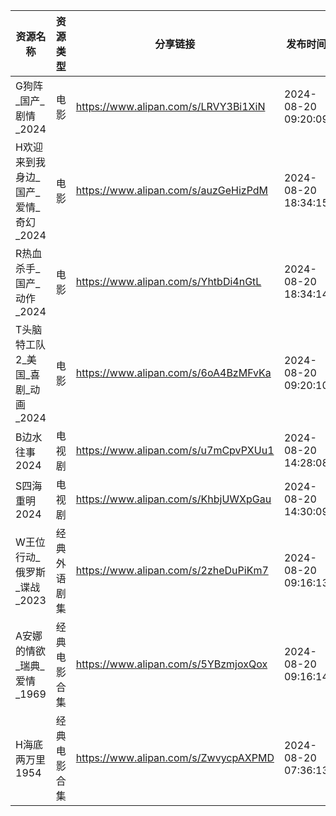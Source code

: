 | 资源名称                   | 资源类型   | 分享链接                                 | 发布时间                |
| ---------------------- | ------ | ------------------------------------ | ------------------- |
| G狗阵_国产_剧情_2024         | 电影     | https://www.alipan.com/s/LRVY3Bi1XiN | 2024-08-20 09:20:09 |
| H欢迎来到我身边_国产_爱情_奇幻_2024 | 电影     | https://www.alipan.com/s/auzGeHizPdM | 2024-08-20 18:34:15 |
| R热血杀手_国产_动作_2024       | 电影     | https://www.alipan.com/s/YhtbDi4nGtL | 2024-08-20 18:34:14 |
| T头脑特工队2_美国_喜剧_动画_2024  | 电影     | https://www.alipan.com/s/6oA4BzMFvKa | 2024-08-20 09:20:10 |
| B边水往事2024              | 电视剧    | https://www.alipan.com/s/u7mCpvPXUu1 | 2024-08-20 14:28:08 |
| S四海重明2024              | 电视剧    | https://www.alipan.com/s/KhbjUWXpGau | 2024-08-20 14:30:09 |
| W王位行动_俄罗斯_谍战_2023      | 经典外语剧集 | https://www.alipan.com/s/2zheDuPiKm7 | 2024-08-20 09:16:13 |
| A安娜的情欲_瑞典_爱情_1969      | 经典电影合集 | https://www.alipan.com/s/5YBzmjoxQox | 2024-08-20 09:16:14 |
| H海底两万里1954             | 经典电影合集 | https://www.alipan.com/s/ZwvycpAXPMD | 2024-08-20 07:36:13 |
